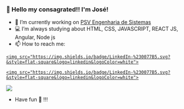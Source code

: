 ### 👋 Hello my consagrated!! I'm José!

- 🔭 I’m currently working on <a href=“http://www.psvsistemas.com.br/“>PSV Engenharia de Sistemas</a>
- 💻 I’m always studying about HTML, CSS, JAVASCRIPT, REACT JS, Angular, Node js
- 📫 How to reach me:

<a href="https://www.linkedin.com/in/jos%C3%A9-lucas-a99367192" alt="linkedin" target="_blank">

    <img src="https://img.shields.io/badge/LinkedIn-%230077B5.svg?&style=flat-square&logo=linkedin&logoColor=white">

 </a>
 
 <a href="https://www.linkedin.com/in/jos%C3%A9-lucas-a99367192" alt="linkedin" target="_blank">

    <img src="https://img.shields.io/badge/LinkedIn-%230077B5.svg?&style=flat-square&logo=linkedin&logoColor=white">

 </a>
 
 <a href="mailto:mendeslucaspj@gmail.com" alt="gmail" target="_blank">

<img src="https://img.shields.io/badge/-Gmail-FF0000?style=flat-square&labelColor=FF0000&logo=gmail&logoColor=white&link=mailto:<SEUEMAIL>" />

</a>

- Have fun 🖖 !!!
